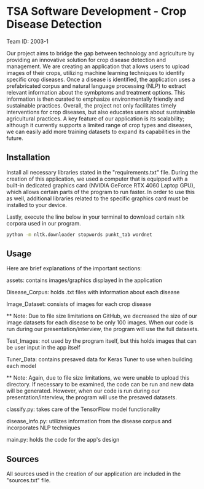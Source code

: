# TSA Software Development - Crop Disease Detection
Team ID: 2003-1

Our project aims to bridge the gap between technology and agriculture by providing an innovative solution for crop disease detection and management. We are creating an application that allows users to upload images of their crops, utilizing machine learning techniques to identify specific crop diseases. Once a disease is identified, the application uses a prefabricated corpus and natural language processing (NLP) to extract relevant information about the symbptoms and treatment options. This information is then curated to emphasize environmentally friendly and sustainable practices. Overall, the project not only facilitates timely interventions for crop diseases, but also educates users about sustainable agricultural practices. A key feature of our application is its scalability; although it currently supports a limited range of crop types and diseases, we can easily add more training datasets to expand its capabilities in the future.

## Installation
Install all necessary libraries stated in the "requirements.txt" file. During the creation of this application, we used a computer that is equipped with a built-in dedicated graphics card (NVIDIA GeForce RTX 4060 Laptop GPU), which allows certain parts of the program to run faster. In order to use this as well, additional libraries related to the specific graphics card must be installed to your device.

Lastly, execute the line below in your terminal to download certain nltk corpora used in our program.

```bash
python -m nltk.downloader stopwords punkt_tab wordnet
```
## Usage
Here are brief explanations of the important sections:

assets: contains images/graphics displayed in the application

Disease_Corpus: holds .txt files with information about each disease

Image_Dataset: consists of images for each crop disease

** Note: Due to file size limitations on GitHub, we decreased the size of our image datasets for each disease to be only 100 images.
  When our code is run during our presentation/interview, the program will use the full datasets.

Test_Images: not used by the program itself, but this holds images that can be user input in the app itself

Tuner_Data: contains presaved data for Keras Tuner to use when building each model

** Note: Again, due to file size limitations, we were unable to upload this directory. If necessary to be examined, the code can be run and new data will be generated.
  However, when our code is run during our presentation/interview, the program will use the presaved datasets.

classify.py: takes care of the TensorFlow model functionality

disease_info.py: utilizes information from the disease corpus and incorporates NLP techniques

main.py: holds the code for the app's design

## Sources

All sources used in the creation of our application are included in the "sources.txt" file.
